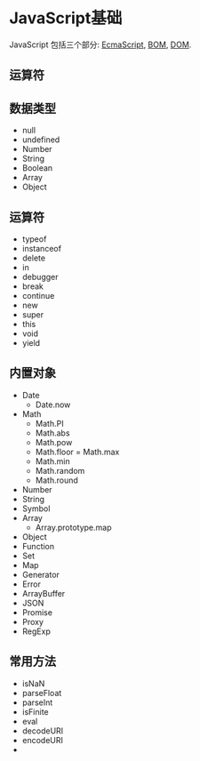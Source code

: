 # JavaScript基础

JavaScript 包括三个部分: [EcmaScript](./es6/), [BOM](./bom), [DOM](./dom).

## 运算符

## 数据类型

- null
- undefined
- Number
- String
- Boolean
- Array
- Object

## 运算符

- typeof
- instanceof
- delete
- in
- debugger
- break
- continue
- new
- super
- this
- void
- yield

## 内置对象

- Date
  - Date.now
- Math
  - Math.PI
  - Math.abs
  - Math.pow
  - Math.floor
  = Math.max
  - Math.min
  - Math.random
  - Math.round
- Number
- String
- Symbol
- Array
  - Array.prototype.map
- Object
- Function
- Set
- Map
- Generator
- Error
- ArrayBuffer
- JSON
- Promise
- Proxy
- RegExp

## 常用方法

- isNaN
- parseFloat
- parseInt
- isFinite
- eval
- decodeURI
- encodeURI
- 
